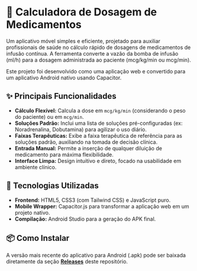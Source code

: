 # 💊 Calculadora de Dosagem de Medicamentos

Um aplicativo móvel simples e eficiente, projetado para auxiliar profissionais de saúde no cálculo rápido de dosagens de medicamentos de infusão contínua. A ferramenta converte a vazão da bomba de infusão (ml/h) para a dosagem administrada ao paciente (mcg/kg/min ou mcg/min).

Este projeto foi desenvolvido como uma aplicação web e convertido para um aplicativo Android nativo usando Capacitor.

## ✨ Principais Funcionalidades

* **Cálculo Flexível:** Calcula a dose em `mcg/kg/min` (considerando o peso do paciente) ou em `mcg/min`.
* **Soluções Padrão:** Inclui uma lista de soluções pré-configuradas (ex: Noradrenalina, Dobutamina) para agilizar o uso diário.
* **Faixas Terapêuticas:** Exibe a faixa terapêutica de referência para as soluções padrão, auxiliando na tomada de decisão clínica.
* **Entrada Manual:** Permite a inserção de qualquer diluição de medicamento para máxima flexibilidade.
* **Interface Limpa:** Design intuitivo e direto, focado na usabilidade em ambiente clínico.

## 🚀 Tecnologias Utilizadas

* **Frontend:** HTML5, CSS3 (com Tailwind CSS) e JavaScript puro.
* **Mobile Wrapper:** Capacitor.js para transformar a aplicação web em um projeto nativo.
* **Compilação:** Android Studio para a geração do APK final.

## 📦 Como Instalar

A versão mais recente do aplicativo para Android (.apk) pode ser baixada diretamente da seção **[Releases](https://github.com/dr-ftc/calc-dose-android/releases)** deste repositório.
